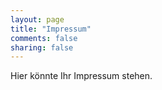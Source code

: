 ```yaml
---
layout: page
title: "Impressum"
comments: false
sharing: false
---
```


Hier könnte Ihr Impressum stehen.
